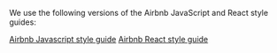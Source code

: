 
We use the following versions of the Airbnb JavaScript and React style guides:

[Airbnb Javascript style guide](https://github.com/airbnb/javascript/blob/0f8f30dcd0b8292a9e49148fa6f77046aadbeee2/README.md)
[Airbnb React style guide](https://github.com/airbnb/javascript/blob/152eaa6669c353d16f606cc29b324a59761979f5/react/README.md)
